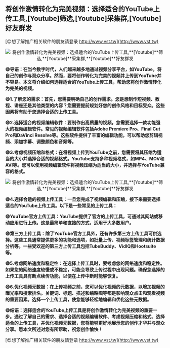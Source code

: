 ## **将创作激情转化为完美视频：选择适合的YouTube上传工具,**[Youtube]**筛选,**[Youtube]**采集群,**[Youtube]**好友群发**

[😍想了解推广相关软件的朋友请登录 http://www.vst.tw](http://www.vst.tw)

 <center><img src="https://vst.tw/MP4/tuiguang/png/1.png" alt="将创作激情转化为完美视频：选择适合的YouTube上传工具,**[Youtube]**筛选,**[Youtube]**采集群,**[Youtube]**好友群发"></center>

**😄导语：在当今数字时代，人们越来越多地通过视频分享平台，如YouTube，将自己的创作与观众分享。然而，要将创作转化为完美的视频并上传到YouTube并不容易。本文将介绍如何选择适合的YouTube上传工具，帮助您将创作激情转化为完美的视频。**

**😄1.了解您的需求：首先，您需要明确自己的创作需求。您是想制作短视频、教程、讲座还是其他类型的内容？您需要提前规划好您的创作风格和目标受众。这些因素将有助于您选择合适的上传工具。**

**😄2.选择适合的视频编辑软件：要制作出高质量的视频，您需要选择一款功能强大的视频编辑软件。常见的视频编辑软件包括Adobe Premiere Pro、Final Cut Pro和DaVinci Resolve等。这些软件提供了丰富的编辑功能，可以帮助您剪辑视频、添加字幕、调整颜色和音频等。**

**😄3.考虑视频压缩和格式：在将视频上传到YouTube之前，您需要将其压缩为适当的大小并选择合适的视频格式。YouTube支持多种视频格式，如MP4、MOV和AVI等。您可以使用视频编辑软件将视频压缩为适当的大小，并选择与YouTube兼容的格式。**

 <center><img src="https://vst.tw/MP4/tuiguang/png/4.png" alt="将创作激情转化为完美视频：选择适合的YouTube上传工具,**[Youtube]**筛选,**[Youtube]**采集群,**[Youtube]**好友群发"></center>

**😄4.选择合适的视频上传工具：一旦您完成了视频编辑和压缩，接下来需要选择适合的YouTube上传工具。以下是一些常见的上传工具：**

**😄YouTube官方上传工具：YouTube提供了官方的上传工具，可通过其网站或移动应用进行上传。这是最简单和直接的方式，适用于大多数用户。**

**😄第三方上传工具：除了YouTube官方工具外，还有许多第三方上传工具可供选择。这些工具通常提供更多的功能和选项，如批量上传、视频标签管理和统计数据分析等。一些受欢迎的第三方上传工具包括TubeBuddy、VidIQ和Hootsuite等。**

**😄5.考虑网络速度和稳定性：在选择上传工具时，要考虑您的网络速度和稳定性。如果您的网络速度较慢或不稳定，可能会导致上传过程中出现问题。确保您选择的上传工具具有断点续传功能，以便在上传中断时能够恢复。**

**😄6.优化视频元数据：在上传视频之前，您可以优化视频的元数据，以增加视频的曝光率和搜索排名。关键词、标题、描述和缩略图等都是影响观众点击和观看视频的重要因素。选择一个上传工具，使您能够轻松地编辑和优化这些元数据。**

**😄结语：选择适合的YouTube上传工具是将创作激情转化为完美视频的重要一步。通过了解自己的需求、选择合适的视频编辑软件、考虑视频压缩和格式、选择适合的上传工具，并优化视频元数据，您将能够更好地展示您的创作才华并与观众分享。愿本文所述对您有所帮助，祝您创作愉快！**

[😍想了解推广相关软件的朋友请登录 http://www.vst.tw](http://www.vst.tw)



